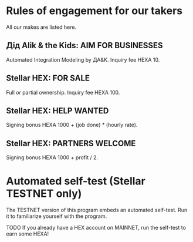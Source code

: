 # Rules of engagement for our takers

All our makes are listed here.

## Дід Alik & the Kids: AIM FOR BUSINESSES

Automated Integration Modeling by ДA&K. Inquiry fee HEXA 10.

## Stellar HEX: FOR SALE

Full or partial ownership. Inquiry fee HEXA 100.

## Stellar HEX: HELP WANTED

Signing bonus HEXA 1000 + (job done) * (hourly rate).

## Stellar HEX: PARTNERS WELCOME

Signing bonus HEXA 1000 + profit / 2.

# Automated self-test (Stellar TESTNET only)

The TESTNET version of this program embeds an automated self-test. Run it to familiarize yourself with the program. 

TODO If you already have a HEX account on MAINNET, run the self-test to earn some HEXA!
